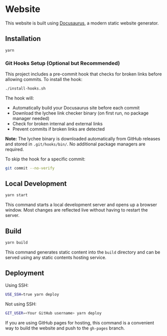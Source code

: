 # Website

This website is built using [Docusaurus](https://docusaurus.io/), a modern static website generator.

## Installation

```bash
yarn
```

### Git Hooks Setup (Optional but Recommended)

This project includes a pre-commit hook that checks for broken links before allowing commits. To install the hook:

```bash
./install-hooks.sh
```

The hook will:
- Automatically build your Docusaurus site before each commit
- Download the lychee link checker binary (on first run, no package manager needed)
- Check for broken internal and external links
- Prevent commits if broken links are detected

**Note:** The lychee binary is downloaded automatically from GitHub releases and stored in `.git/hooks/bin/`. No additional package managers are required.

To skip the hook for a specific commit:
```bash
git commit --no-verify
```

## Local Development

```bash
yarn start
```

This command starts a local development server and opens up a browser window. Most changes are reflected live without having to restart the server.

## Build

```bash
yarn build
```

This command generates static content into the `build` directory and can be served using any static contents hosting service.

## Deployment

Using SSH:

```bash
USE_SSH=true yarn deploy
```

Not using SSH:

```bash
GIT_USER=<Your GitHub username> yarn deploy
```

If you are using GitHub pages for hosting, this command is a convenient way to build the website and push to the `gh-pages` branch.
